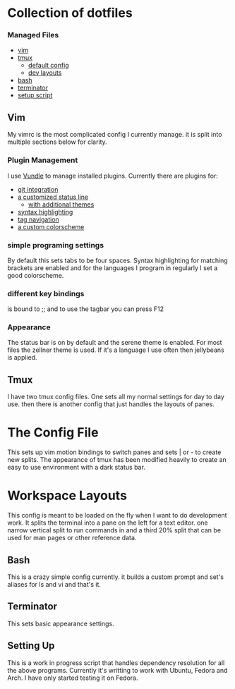 # Collection of dotfiles

### Managed Files

* [vim](#vim)
* [tmux](#tmux)
	* [default config](#the-config-file)
	* [dev layouts](#workspace-layouts)
* [bash](#bash)
* [terminator](#terminator)
* [setup script](#setting-up)

## Vim

My vimrc is the most complicated config I currently manage. it is split into multiple sections below for clarity. 

### Plugin Management

I use [Vundle](https://github.com/VundleVim/Vundle.vim) to manage installed plugins. Currently there are plugins for:
* [git integration](https://github.com/tpope/vim-fugitive)
* [a customized status line](https://github.com/vim-airline/vim-airline)
	* [with additional themes](https://github.com/vim-airline/vim-airline-themes)
* [syntax highlighting](https://github.com/vim-syntastic/syntastic)
* [tag navigation](https://github.com/majutsushi/tagbar)
* [a custom colorscheme](https://github.com/nanotech/jellybeans.vim)

### simple programing settings

By default this sets tabs to be four spaces. Syntax highlighting for matching brackets are enabled and for the languages I program in regularly I set a good colorscheme.

### different key bindings

<Esc> is bound to ;; and to use the tagbar you can press F12

### Appearance

The status bar is on by default and the serene theme is enabled. For most files the zellner theme is used. If it's a language I use often then jellybeans is applied. 

## Tmux

I have two tmux config files. One sets all my normal settings for day to day use. then there is another config that just handles the layouts of panes. 

# The Config File

This sets up vim motion bindings to switch panes and sets | or - to create new splits. The appearance of tmux has been modified heavily to create an easy to use environment with a dark status bar.

# Workspace Layouts

This config is meant to be loaded on the fly when I want to do development work. It splits the terminal into a pane on the left for a text editor. one narrow vertical split to run commands in and a third 20% split that can be used for man pages or other reference data.

## Bash

This is a crazy simple config currently. it builds a custom prompt and set's aliases for ls and vi and that's it.

## Terminator

This sets basic appearance settings. 

## Setting Up

This is a work in progress script that handles dependency resolution for all the above programs. Currently it's writting to work with Ubuntu, Fedora and Arch. I have only started testing it on Fedora. 
